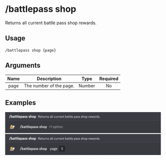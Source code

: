 # /battlepass shop

Returns all current battle pass shop rewards.

## Usage

```
/battlepass shop {page}
```

## Arguments

| Name | Description             | Type   | Required |
| :--: | :---------------------: | :----: | :------: |
| page | The number of the page. | Number | No       |

## Examples

<img src="../../_media/examples/battlepass/shop-0.png" class="rounded-corners">\
<img src="../../_media/examples/battlepass/shop-1.png" class="rounded-corners">